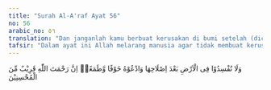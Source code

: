 ```yaml
---
title: "Surah Al-A'raf Ayat 56"
no: 56
arabic_no: ٥٦
translation: "Dan janganlah kamu berbuat kerusakan di bumi setelah (diciptakan) dengan baik. Berdoalah kepada-Nya dengan rasa takut dan penuh harap. Sesungguhnya rahmat Allah sangat dekat kepada orang yang berbuat kebaikan."
tafsir: "Dalam ayat ini Allah melarang manusia agar tidak membuat kerusakan di muka bumi. Larangan membuat kerusakan ini mencakup semua bidang, seperti merusak pergaulan, jasmani dan rohani orang lain, kehidupan dan sumber-sumber penghidupan (pertanian, perdagangan, dan lain-lain), merusak lingkungan dan lain sebagainya. Bumi ini sudah diciptakan Allah dengan segala kelengkapannya, seperti gunung, lembah, sungai, lautan, daratan, hutan dan lain-lain, yang semuanya ditujukan untuk keperluan manusia, agar dapat diolah dan dimanfaatkan dengan sebaik-baiknya untuk kesejahteraan mereka. Oleh karena itu, manusia dilarang membuat kerusakan di muka bumi.\n\nSelain itu, Allah juga menurunkan agama dan mengutus para rasul untuk memberi petunjuk agar manusia dapat hidup dalam kebahagiaan, keamanan dan kedamaian. Sebagai penutup kenabian, Allah mengutus Rasulullah saw yang membawa ajaran Islam sebagai rahmat bagi semesta alam. Bila manusia mengikuti ajaran Islam dengan benar, maka seluruhnya akan menjadi baik, manusia menjadi baik, bangsa menjadi baik, dan negara menjadi baik pula. \n\nSesudah Allah melarang manusia membuat kerusakan, maka di akhir ayat ini diungkap lagi tentang etika berdoa. Ketika berdoa untuk urusan duniawi atau ukhrawi, selain dengan sepenuh hati, khusuk dan suara yang lembut, hendaknya disertai pula dengan perasaan takut dan penuh harapan. Cara berdoa semacam ini akan mempertebal keyakinan dan akan menjauhkan diri dari keputusasaan, karena langsung memohon kepada Allah yang Mahakuasa dan Mahakaya. Rahmat Allah akan tercurah kepada orang yang berbuat baik, dan berdoa merupakan perbuatan baik. Oleh karenanya, rahmat Allah tentu dekat dan akan tercurah kepadanya. Anjuran untuk berbuat baik banyak diungkap dalam Al-Qur'an, seperti berbuat baik terhadap tetangga, kepada sesama manusia, kepada kawan, kepada lingkungan dan lainnya. Karena itu, bila seseorang akan menyembelih binatang, hendaknya ia melakukan dengan cara yang baik, yaitu dengan pisau yang tajam agar tidak menyebabkan penderitaan bagi binatang itu."
---
```

وَلَا تُفْسِدُوْا فِى الْاَرْضِ بَعْدَ اِصْلَاحِهَا وَادْعُوْهُ خَوْفًا وَّطَمَعًاۗ اِنَّ رَحْمَتَ اللّٰهِ قَرِيْبٌ مِّنَ الْمُحْسِنِيْنَ 